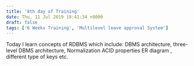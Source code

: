 ```yaml
---
title: '8th day of Training'
date: Thu, 11 Jul 2019 19:41:34 +0000
draft: false
tags: ['6 Weeks Training', 'Multilevel leave approval System']
---
```


Today I learn concepts of RDBMS which include: DBMS architecture, three-level DBMS architecture, Normalization ACID properties ER diagram , different type of keys etc.
